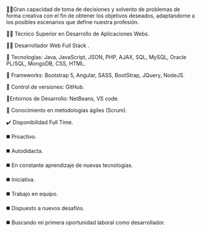 🕵️‍♂️Gran capacidad de toma de decisiones y solvento de problemas de forma creativa con el fin de obtener los objetivos deseados, adaptandome a los posibles escenarios que define nuestra profesión.

👨‍🎓 Técnico Superior en Desarrollo de Aplicaciones Webs.

👨‍🎓 Desarrollador Web Full Stack .

🧰 Tecnologías: Java, JavaScript, JSON, PHP, AJAX, SQL, MySQL, Oracle PL/SQL, MongoDB, CSS, HTML.

🧰 Frameworks: Bootstrap 5, Angular, SASS, BootStrap, JQuery, NodeJS.

🧰 Control de versiones: GitHub.

🧰Entornos de Desarrollo: NetBeans, VS code.

🧰 Conocimiento en metodologías ágiles (Scrum).

✔️ Disponibilidad Full Time.

◼️ Proactivo.

◼️ Autodidacta.

◼️ En constante aprendizaje de nuevas tecnologías.

◼️ Iniciativa.

◼️ Trabajo en equipo.

◼️ Dispuesto a nuevos desafíos.

◼️ Buscando mi primera oportunidad laboral como desarrollador.
